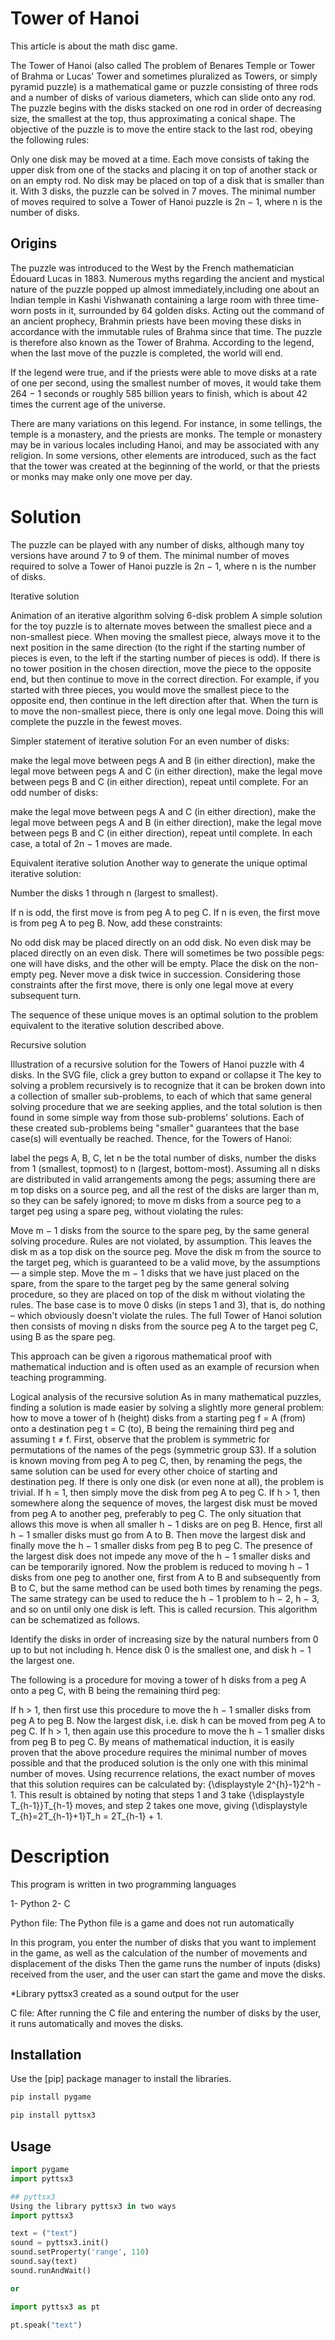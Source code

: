 # Tower of Hanoi

This article is about the math disc game.

The Tower of Hanoi (also called The problem of Benares Temple or Tower of Brahma or Lucas' Tower and sometimes pluralized as Towers, or simply pyramid puzzle) is a mathematical game or puzzle consisting of three rods and a number of disks of various diameters, which can slide onto any rod. The puzzle begins with the disks stacked on one rod in order of decreasing size, the smallest at the top, thus approximating a conical shape. The objective of the puzzle is to move the entire stack to the last rod, obeying the following rules:

Only one disk may be moved at a time.
Each move consists of taking the upper disk from one of the stacks and placing it on top of another stack or on an empty rod.
No disk may be placed on top of a disk that is smaller than it.
With 3 disks, the puzzle can be solved in 7 moves. The minimal number of moves required to solve a Tower of Hanoi puzzle is 2n − 1, where n is the number of disks.

## Origins
The puzzle was introduced to the West by the French mathematician Édouard Lucas in 1883. Numerous myths regarding the ancient and mystical nature of the puzzle popped up almost immediately,including one about an Indian temple in Kashi Vishwanath containing a large room with three time-worn posts in it, surrounded by 64 golden disks. Acting out the command of an ancient prophecy, Brahmin priests have been moving these disks in accordance with the immutable rules of Brahma since that time. The puzzle is therefore also known as the Tower of Brahma. According to the legend, when the last move of the puzzle is completed, the world will end.

If the legend were true, and if the priests were able to move disks at a rate of one per second, using the smallest number of moves, it would take them 264 − 1 seconds or roughly 585 billion years to finish, which is about 42 times the current age of the universe.

There are many variations on this legend. For instance, in some tellings, the temple is a monastery, and the priests are monks. The temple or monastery may be in various locales including Hanoi, and may be associated with any religion. In some versions, other elements are introduced, such as the fact that the tower was created at the beginning of the world, or that the priests or monks may make only one move per day.

# Solution
The puzzle can be played with any number of disks, although many toy versions have around 7 to 9 of them. The minimal number of moves required to solve a Tower of Hanoi puzzle is 2n − 1, where n is the number of disks.

Iterative solution

Animation of an iterative algorithm solving 6-disk problem
A simple solution for the toy puzzle is to alternate moves between the smallest piece and a non-smallest piece. When moving the smallest piece, always move it to the next position in the same direction (to the right if the starting number of pieces is even, to the left if the starting number of pieces is odd). If there is no tower position in the chosen direction, move the piece to the opposite end, but then continue to move in the correct direction. For example, if you started with three pieces, you would move the smallest piece to the opposite end, then continue in the left direction after that. When the turn is to move the non-smallest piece, there is only one legal move. Doing this will complete the puzzle in the fewest moves.

Simpler statement of iterative solution
For an even number of disks:

make the legal move between pegs A and B (in either direction),
make the legal move between pegs A and C (in either direction),
make the legal move between pegs B and C (in either direction),
repeat until complete.
For an odd number of disks:

make the legal move between pegs A and C (in either direction),
make the legal move between pegs A and B (in either direction),
make the legal move between pegs B and C (in either direction),
repeat until complete.
In each case, a total of 2n − 1 moves are made.

Equivalent iterative solution
Another way to generate the unique optimal iterative solution:

Number the disks 1 through n (largest to smallest).

If n is odd, the first move is from peg A to peg C.
If n is even, the first move is from peg A to peg B.
Now, add these constraints:

No odd disk may be placed directly on an odd disk.
No even disk may be placed directly on an even disk.
There will sometimes be two possible pegs: one will have disks, and the other will be empty. Place the disk on the non-empty peg.
Never move a disk twice in succession.
Considering those constraints after the first move, there is only one legal move at every subsequent turn.

The sequence of these unique moves is an optimal solution to the problem equivalent to the iterative solution described above.

Recursive solution

Illustration of a recursive solution for the Towers of Hanoi puzzle with 4 disks. In the SVG file, click a grey button to expand or collapse it
The key to solving a problem recursively is to recognize that it can be broken down into a collection of smaller sub-problems, to each of which that same general solving procedure that we are seeking applies, and the total solution is then found in some simple way from those sub-problems' solutions. Each of these created sub-problems being "smaller" guarantees that the base case(s) will eventually be reached. Thence, for the Towers of Hanoi:

label the pegs A, B, C,
let n be the total number of disks,
number the disks from 1 (smallest, topmost) to n (largest, bottom-most).
Assuming all n disks are distributed in valid arrangements among the pegs; assuming there are m top disks on a source peg, and all the rest of the disks are larger than m, so they can be safely ignored; to move m disks from a source peg to a target peg using a spare peg, without violating the rules:

Move m − 1 disks from the source to the spare peg, by the same general solving procedure. Rules are not violated, by assumption. This leaves the disk m as a top disk on the source peg.
Move the disk m from the source to the target peg, which is guaranteed to be a valid move, by the assumptions — a simple step.
Move the m − 1 disks that we have just placed on the spare, from the spare to the target peg by the same general solving procedure, so they are placed on top of the disk m without violating the rules.
The base case is to move 0 disks (in steps 1 and 3), that is, do nothing – which obviously doesn't violate the rules.
The full Tower of Hanoi solution then consists of moving n disks from the source peg A to the target peg C, using B as the spare peg.

This approach can be given a rigorous mathematical proof with mathematical induction and is often used as an example of recursion when teaching programming.

Logical analysis of the recursive solution
As in many mathematical puzzles, finding a solution is made easier by solving a slightly more general problem: how to move a tower of h (height) disks from a starting peg f = A (from) onto a destination peg t = C (to), B being the remaining third peg and assuming t ≠ f. First, observe that the problem is symmetric for permutations of the names of the pegs (symmetric group S3). If a solution is known moving from peg A to peg C, then, by renaming the pegs, the same solution can be used for every other choice of starting and destination peg. If there is only one disk (or even none at all), the problem is trivial. If h = 1, then simply move the disk from peg A to peg C. If h > 1, then somewhere along the sequence of moves, the largest disk must be moved from peg A to another peg, preferably to peg C. The only situation that allows this move is when all smaller h − 1 disks are on peg B. Hence, first all h − 1 smaller disks must go from A to B. Then move the largest disk and finally move the h − 1 smaller disks from peg B to peg C. The presence of the largest disk does not impede any move of the h − 1 smaller disks and can be temporarily ignored. Now the problem is reduced to moving h − 1 disks from one peg to another one, first from A to B and subsequently from B to C, but the same method can be used both times by renaming the pegs. The same strategy can be used to reduce the h − 1 problem to h − 2, h − 3, and so on until only one disk is left. This is called recursion. This algorithm can be schematized as follows.

Identify the disks in order of increasing size by the natural numbers from 0 up to but not including h. Hence disk 0 is the smallest one, and disk h − 1 the largest one.

The following is a procedure for moving a tower of h disks from a peg A onto a peg C, with B being the remaining third peg:

If h > 1, then first use this procedure to move the h − 1 smaller disks from peg A to peg B.
Now the largest disk, i.e. disk h can be moved from peg A to peg C.
If h > 1, then again use this procedure to move the h − 1 smaller disks from peg B to peg C.
By means of mathematical induction, it is easily proven that the above procedure requires the minimal number of moves possible and that the produced solution is the only one with this minimal number of moves. Using recurrence relations, the exact number of moves that this solution requires can be calculated by: {\displaystyle 2^{h}-1}2^h - 1. This result is obtained by noting that steps 1 and 3 take {\displaystyle T_{h-1}}T_{h-1} moves, and step 2 takes one move, giving {\displaystyle T_{h}=2T_{h-1}+1}T_h = 2T_{h-1} + 1.

# Description
This program is written in two programming languages

1- Python 
2- C

Python file:
The Python file is a game and does not run automatically

In this program, you enter the number of disks that you want to implement in the game, as well as the calculation of the number of movements and displacement of the disks
Then the game runs the number of inputs (disks) received from the user, and the user can start the game and move the disks.

*Library pyttsx3 created as a sound output for the user

C file:
After running the C file and entering the number of disks by the user, it runs automatically and moves the disks.


## Installation

Use the [pip] package manager to install the libraries.

```bash
pip install pygame
```
```bash
pip install pyttsx3
```

## Usage

```python
import pygame
import pyttsx3

## pyttsx3
Using the library pyttsx3 in two ways
import pyttsx3

text = ("text")
sound = pyttsx3.init()
sound.setProperty('range', 110)
sound.say(text)
sound.runAndWait()

or

import pyttsx3 as pt

pt.speak("text")
